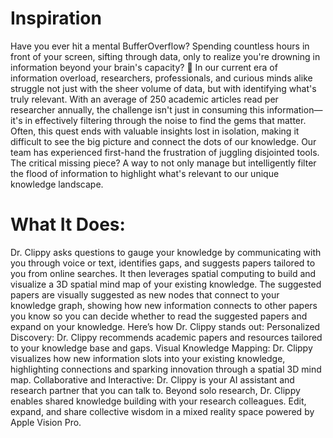 # Inspiration
Have you ever hit a mental BufferOverflow? Spending countless hours in front of your screen, sifting through data, only to realize you're drowning in information beyond your brain's capacity? 🤯
In our current era of information overload, researchers, professionals, and curious minds alike struggle not just with the sheer volume of data, but with identifying what's truly relevant. With an average of 250 academic articles read per researcher annually, the challenge isn't just in consuming this information—it's in effectively filtering through the noise to find the gems that matter. Often, this quest ends with valuable insights lost in isolation, making it difficult to see the big picture and connect the dots of our knowledge.
Our team has experienced first-hand the frustration of juggling disjointed tools. The critical missing piece? A way to not only manage but intelligently filter the flood of information to highlight what's relevant to our unique knowledge landscape.

# What It Does:
Dr. Clippy asks questions to gauge your knowledge by communicating with you through voice or text, identifies gaps, and suggests papers tailored to you from online searches. It then leverages spatial computing to build and visualize a 3D spatial mind map of your existing knowledge. The suggested papers are visually suggested as new nodes that connect to your knowledge graph, showing how new information connects to other papers you know so you can decide whether to read the suggested papers and expand on your knowledge. 
Here’s how Dr. Clippy stands out:
Personalized Discovery: Dr. Clippy recommends academic papers and resources tailored to your knowledge base and gaps.
Visual Knowledge Mapping: Dr. Clippy visualizes how new information slots into your existing knowledge, highlighting connections and sparking innovation through a spatial 3D mind map.
Collaborative and Interactive: Dr. Clippy is your AI assistant and research partner that you can talk to. Beyond solo research, Dr. Clippy enables shared knowledge building with your research colleagues. Edit, expand, and share collective wisdom in a mixed reality space powered by Apple Vision Pro.
